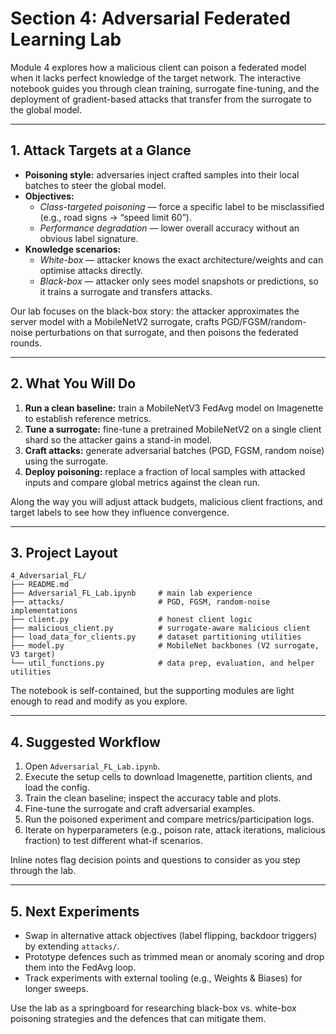 # Section 4: Adversarial Federated Learning Lab

Module 4 explores how a malicious client can poison a federated model when it lacks perfect knowledge of the target network. The interactive notebook guides you through clean training, surrogate fine-tuning, and the deployment of gradient-based attacks that transfer from the surrogate to the global model.

---

## 1. Attack Targets at a Glance

- **Poisoning style:** adversaries inject crafted samples into their local batches to steer the global model.
- **Objectives:**
  - *Class-targeted poisoning* — force a specific label to be misclassified (e.g., road signs → “speed limit 60”).
  - *Performance degradation* — lower overall accuracy without an obvious label signature.
- **Knowledge scenarios:**
  - *White-box* — attacker knows the exact architecture/weights and can optimise attacks directly.
  - *Black-box* — attacker only sees model snapshots or predictions, so it trains a surrogate and transfers attacks.

Our lab focuses on the black-box story: the attacker approximates the server model with a MobileNetV2 surrogate, crafts PGD/FGSM/random-noise perturbations on that surrogate, and then poisons the federated rounds.

---

## 2. What You Will Do

1. **Run a clean baseline:** train a MobileNetV3 FedAvg model on Imagenette to establish reference metrics.
2. **Tune a surrogate:** fine-tune a pretrained MobileNetV2 on a single client shard so the attacker gains a stand-in model.
3. **Craft attacks:** generate adversarial batches (PGD, FGSM, random noise) using the surrogate.
4. **Deploy poisoning:** replace a fraction of local samples with attacked inputs and compare global metrics against the clean run.

Along the way you will adjust attack budgets, malicious client fractions, and target labels to see how they influence convergence.

---

## 3. Project Layout

```
4_Adversarial_FL/
├── README.md
├── Adversarial_FL_Lab.ipynb     # main lab experience
├── attacks/                     # PGD, FGSM, random-noise implementations
├── client.py                    # honest client logic
├── malicious_client.py          # surrogate-aware malicious client
├── load_data_for_clients.py     # dataset partitioning utilities
├── model.py                     # MobileNet backbones (V2 surrogate, V3 target)
└── util_functions.py            # data prep, evaluation, and helper utilities
```

The notebook is self-contained, but the supporting modules are light enough to read and modify as you explore.

---

## 4. Suggested Workflow

1. Open `Adversarial_FL_Lab.ipynb`.
2. Execute the setup cells to download Imagenette, partition clients, and load the config.
3. Train the clean baseline; inspect the accuracy table and plots.
4. Fine-tune the surrogate and craft adversarial examples.
5. Run the poisoned experiment and compare metrics/participation logs.
6. Iterate on hyperparameters (e.g., poison rate, attack iterations, malicious fraction) to test different what-if scenarios.

Inline notes flag decision points and questions to consider as you step through the lab.

---

## 5. Next Experiments

- Swap in alternative attack objectives (label flipping, backdoor triggers) by extending `attacks/`.
- Prototype defences such as trimmed mean or anomaly scoring and drop them into the FedAvg loop.
- Track experiments with external tooling (e.g., Weights & Biases) for longer sweeps.

Use the lab as a springboard for researching black-box vs. white-box poisoning strategies and the defences that can mitigate them.
